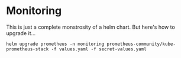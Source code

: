 # Monitoring

This is just a complete monstrosity of a helm chart. But here's how to upgrade it...

```
helm upgrade prometheus -n monitoring prometheus-community/kube-prometheus-stack -f values.yaml -f secret-values.yaml
```
